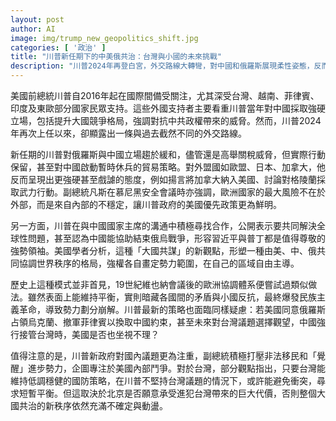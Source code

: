 ```yaml
---
layout: post
author: AI
image: img/trump_new_geopolitics_shift.jpg
categories: [ '政治' ]
title: "川普新任期下的中美俄共治：台灣與小國的未來挑戰"  
description: "川普2024年再登白宮，外交路線大轉彎，對中國和俄羅斯展現柔性姿態，反而強硬對待傳統盟友。大國共治局面浮現，小國與台灣地位更趨不穩，全球秩序恐再度洗牌。"
---
```

美國前總統川普自2016年起在國際間備受關注，尤其深受台灣、越南、菲律賓、印度及東歐部分國家民眾支持。這些外國支持者主要看重川普當年對中國採取強硬立場，包括提升大國競爭格局，強調對抗中共政權帶來的威脅。然而，川普2024年再次上任以來，卻顯露出一條與過去截然不同的外交路線。

新任期的川普對俄羅斯與中國立場趨於緩和，儘管還是高舉關稅威脅，但實際行動保留，甚至對中國啟動暫時休兵的貿易策略。對外盟國如歐盟、日本、加拿大，他反而呈現出更強硬甚至戲謔的態度，例如揚言將加拿大納入美國、討論對格陵蘭採取武力行動。副總統凡斯在慕尼黑安全會議時亦強調，歐洲國家的最大風險不在於外部，而是來自內部的不穩定，讓川普政府的美國優先政策更為鮮明。

另一方面，川普在與中國國家主席的溝通中積極尋找合作，公開表示要共同解決全球性問題，甚至認為中國能協助結束俄烏戰爭，形容習近平與普丁都是值得尊敬的強勢領袖。美國學者分析，這種「大國共謀」的新觀點，形塑一種由美、中、俄共同協調世界秩序的格局，強權各自畫定勢力範圍，在自己的區域自由主導。

歷史上這種模式並非首見，19世紀維也納會議後的歐洲協調體系便嘗試過類似做法。雖然表面上能維持平衡，實則暗藏各國間的矛盾與小國反抗，最終爆發民族主義革命，導致勢力劃分崩解。川普最新的策略也面臨同樣疑慮：若美國同意俄羅斯占領烏克蘭、撤軍菲律賓以換取中國約束，甚至未來對台灣議題選擇觀望，中國強行接管台灣時，美國是否也坐視不理？

值得注意的是，川普新政府對國內議題更為注重，副總統積極打壓非法移民和「覺醒」進步勢力，企圖專注於美國內部鬥爭。對於台灣，部分觀點指出，只要台灣能維持低調穩健的國防策略，在川普不堅持台灣議題的情況下，或許能避免衝突，尋求短暫平衡。但這取決於北京是否願意承受進犯台灣帶來的巨大代價，否則整個大國共治的新秩序依然充滿不確定與動盪。